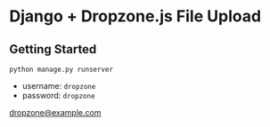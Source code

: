 # Django + Dropzone.js File Upload

## Getting Started
`python manage.py runserver`

- username: `dropzone`
- password: `dropzone`

dropzone@example.com